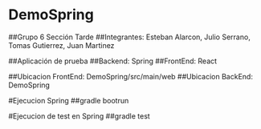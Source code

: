 # DemoSpring
##Grupo 6 Sección Tarde
##Integrantes: Esteban Alarcon, Julio Serrano, Tomas Gutierrez, Juan Martinez

##Aplicación de prueba
##Backend: Spring
##FrontEnd: React

##Ubicacion FrontEnd: DemoSpring/src/main/web
##Ubicacion BackEnd: DemoSpring

#Ejecucion Spring
##gradle bootrun

#Ejecucion de test en Spring
##gradle test

